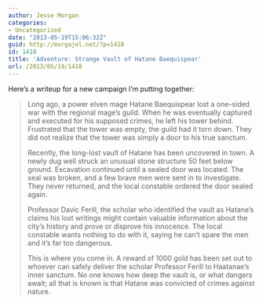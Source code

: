 ```yaml
---
author: Jesse Morgan
categories:
- Uncategorized
date: "2013-05-19T15:06:32Z"
guid: http://morgajel.net/?p=1418
id: 1418
title: 'Adventure: Strange Vault of Hatane Baequispear'
url: /2013/05/19/1418
---
```


Here’s a writeup for a new campaign I’m putting together:

> Long ago, a power elven mage Hatane Baequispear lost a one-sided war with the regional mage’s guild. When he was eventually captured and executed for his supposed crimes, he left his tower behind. Frustrated that the tower was empty, the guild had it torn down. They did not realize that the tower was simply a door to his true sanctum.
> 
> Recently, the long-lost vault of Hatane has been uncovered in town. A newly dug well struck an unusual stone structure 50 feet below ground. Excavation continued until a sealed door was located. The seal was broken, and a few brave men were sent in to investigate. They never returned, and the local constable ordered the door sealed again.
> 
> Professor Davic Ferill, the scholar who identified the vault as Hatane’s claims his lost writings might contain valuable information about the city’s history and prove or disprove his innocence. The local constable wants nothing to do with it, saying he can’t spare the men and it’s far too dangerous.
> 
> This is where you come in. A reward of 1000 gold has been set out to whoever can safely deliver the scholar Professor Ferill to Haatanae’s inner sanctum. No one knows how deep the vault is, or what dangers await; all that is known is that Hatane was convicted of crimes against nature.